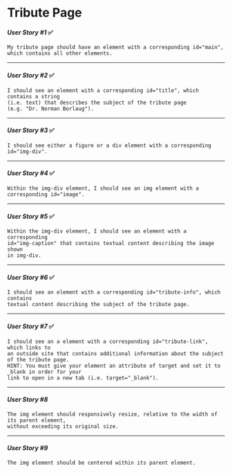 # Tribute Page

#### *User Story #1* ✅
    My tribute page should have an element with a corresponding id="main", 
    which contains all other elements.
***

#### *User Story #2* ✅
    I should see an element with a corresponding id="title", which contains a string 
    (i.e. text) that describes the subject of the tribute page 
    (e.g. "Dr. Norman Borlaug").
***

#### *User Story #3* ✅
    I should see either a figure or a div element with a corresponding id="img-div".
***

#### *User Story #4* ✅
    Within the img-div element, I should see an img element with a corresponding id="image".
***

#### *User Story #5* ✅
    Within the img-div element, I should see an element with a corresponding 
    id="img-caption" that contains textual content describing the image shown 
    in img-div.
***

#### *User Story #6* ✅
    I should see an element with a corresponding id="tribute-info", which contains 
    textual content describing the subject of the tribute page.
***

#### *User Story #7* ✅
    I should see an a element with a corresponding id="tribute-link", which links to 
    an outside site that contains additional information about the subject of the tribute page. 
    HINT: You must give your element an attribute of target and set it to _blank in order for your 
    link to open in a new tab (i.e. target="_blank").
***

#### *User Story #8* 
    The img element should responsively resize, relative to the width of its parent element, 
    without exceeding its original size.
***

#### *User Story #9* 
    The img element should be centered within its parent element.

